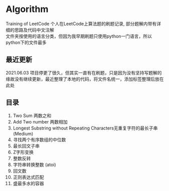 # Algorithm

Training of LeetCode
个人在LeetCode上算法题的刷题记录, 部分题解内带有详细的思路及代码中文注解  
文件夹按使用的语言分类，但因为我早期刷题只使用python一门语言，所以python下的文件最多

## 最近更新

2021.06.03 项目停更了很久，但其实一直有在刷题，只是因为没有坚持写题解的缘故没有继续更新，最近整理了本地的代码，将文件名统一，添加标签整理后放在此处

## 目录
  
1. Two Sum 两数之和
2. Add Two number 两数相加
3. Longest Substring without Repeating Characters无重复字符的最长子串(Medium)
4. 寻找两个有序数组的中位数
5. 最长回文子串
6. Z字形变换
7. 整数反转
8. 字符串转换整数 (atoi)
9. 回文数
10. 正则表达式匹配
11. 盛最多水的容器
